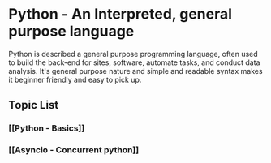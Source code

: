 # Python - An Interpreted, general purpose language

Python is described a general purpose programming language, often used to build the back-end for sites, software, automate tasks, and conduct data analysis. It's general purpose nature and simple and readable syntax makes it beginner friendly and easy to pick up.

## Topic List

### [[Python - Basics]]

### [[Asyncio - Concurrent python]]